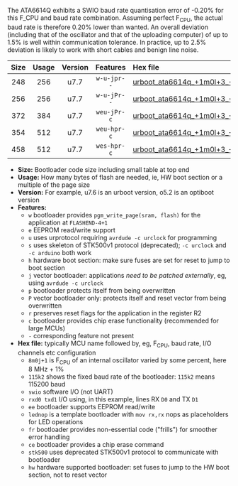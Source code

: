 The ATA6614Q exhibits a SWIO baud rate quantisation error of -0.20% for this F_CPU and baud rate combination. Assuming perfect F<sub>CPU</sub>, the actual baud rate is therefore 0.20% lower than wanted. An overall deviation (including that of the oscillator and that of the uploading computer) of up to 1.5% is well within communication tolerance. In practice, up to 2.5% deviation is likely to work with short cables and benign line noise.

|Size|Usage|Version|Features|Hex file|
|:-:|:-:|:-:|:-:|:--|
|248|256|u7.7|`w-u-jpr--`|[urboot_ata6614q_+1m0l+3_+++4k8_swio_rxd0_txd1_lednop.hex](https://raw.githubusercontent.com/stefanrueger/urboot.hex/main/mcus/ata6614q/internal_oscillator/fcpu_+1m0l+3/br_+++4k8/urboot_ata6614q_+1m0l+3_+++4k8_swio_rxd0_txd1_lednop.hex)|
|256|256|u7.7|`w-u-jPr--`|[urboot_ata6614q_+1m0l+3_+++4k8_swio_rxd0_txd1.hex](https://raw.githubusercontent.com/stefanrueger/urboot.hex/main/mcus/ata6614q/internal_oscillator/fcpu_+1m0l+3/br_+++4k8/urboot_ata6614q_+1m0l+3_+++4k8_swio_rxd0_txd1.hex)|
|372|384|u7.7|`weu-jPr-c`|[urboot_ata6614q_+1m0l+3_+++4k8_swio_rxd0_txd1_ee_lednop_fr_ce.hex](https://raw.githubusercontent.com/stefanrueger/urboot.hex/main/mcus/ata6614q/internal_oscillator/fcpu_+1m0l+3/br_+++4k8/urboot_ata6614q_+1m0l+3_+++4k8_swio_rxd0_txd1_ee_lednop_fr_ce.hex)|
|354|512|u7.7|`weu-hpr-c`|[urboot_ata6614q_+1m0l+3_+++4k8_swio_rxd0_txd1_ee_lednop_fr_ce_hw.hex](https://raw.githubusercontent.com/stefanrueger/urboot.hex/main/mcus/ata6614q/internal_oscillator/fcpu_+1m0l+3/br_+++4k8/urboot_ata6614q_+1m0l+3_+++4k8_swio_rxd0_txd1_ee_lednop_fr_ce_hw.hex)|
|458|512|u7.7|`wes-hpr-c`|[urboot_ata6614q_+1m0l+3_+++4k8_swio_rxd0_txd1_ee_lednop_fr_ce_stk500_hw.hex](https://raw.githubusercontent.com/stefanrueger/urboot.hex/main/mcus/ata6614q/internal_oscillator/fcpu_+1m0l+3/br_+++4k8/urboot_ata6614q_+1m0l+3_+++4k8_swio_rxd0_txd1_ee_lednop_fr_ce_stk500_hw.hex)|

- **Size:** Bootloader code size including small table at top end
- **Usage:** How many bytes of flash are needed, ie, HW boot section or a multiple of the page size
- **Version:** For example, u7.6 is an urboot version, o5.2 is an optiboot version
- **Features:**
  + `w` bootloader provides `pgm_write_page(sram, flash)` for the application at `FLASHEND-4+1`
  + `e` EEPROM read/write support
  + `u` uses urprotocol requiring `avrdude -c urclock` for programming
  + `s` uses skeleton of STK500v1 protocol (deprecated); `-c urclock` and `-c arduino` both work
  + `h` hardware boot section: make sure fuses are set for reset to jump to boot section
  + `j` vector bootloader: applications *need to be patched externally*, eg, using `avrdude -c urclock`
  + `p` bootloader protects itself from being overwritten
  + `P` vector bootloader only: protects itself and reset vector from being overwritten
  + `r` preserves reset flags for the application in the register R2
  + `c` bootloader provides chip erase functionality (recommended for large MCUs)
  + `-` corresponding feature not present
- **Hex file:** typically MCU name followed by, eg, F<sub>CPU</sub>, baud rate, I/O channels etc configuration
  + `8m0j+1` is F<sub>CPU</sub> of an internal oscillator varied by some percent, here 8 MHz + 1%
  + `115k2` shows the fixed baud rate of the bootloader: `115k2` means 115200 baud
  + `swio` software I/O (not UART)
  + `rxd0 txd1` I/O using, in this example, lines RX `D0` and TX `D1`
  + `ee` bootloader supports EEPROM read/write
  + `lednop` is a template bootloader with `mov rx,rx` nops as placeholders for LED operations
  + `fr` bootloader provides non-essential code ("frills") for smoother error handling
  + `ce` bootloader provides a chip erase command
  + `stk500` uses deprecated STK500v1 protocol to communicate with bootloader
  + `hw` hardware supported bootloader: set fuses to jump to the HW boot section, not to reset vector
